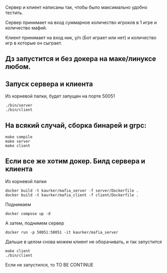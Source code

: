 Сервер и клиент написаны так, чтобы было максимально удобно тестить.

Сервер принимает на вход суммарное количество игроков в 1 игре и количество мафий.

Клиент принимает на вход ник, y/n (Бот играет или нет) и количество игр в которые он сыграет.

## Дз запустится и без докера на маке/линуксе любом.

## Запуск сервера и клиента
Из корневой папки, будет запущен на порте 50051
```
./bin/server
./bin/client
```

## На всякий случай, сборка бинарей и grpc:
```
make compile
make server
make client
```

## Если все же хотим докер. Билд сервера и клиента
Из корневой папки
```
docker build -t kaurker/mafia_server -f server/Dockerfile .
docker build -t kaurker/mafia_client -f client/Dockerfile .
```
Поднимаем
```
docker compose up -d
```

А затем, поднимем сервер
```
docker run -p 50051:50051 -it kaurker/mafia_server
```
Дальше в целом снова можем клиент не оборачивать, и так запустится 
``` 
make client
./bin/client
```
Если не запустился, то TO BE CONTINUE